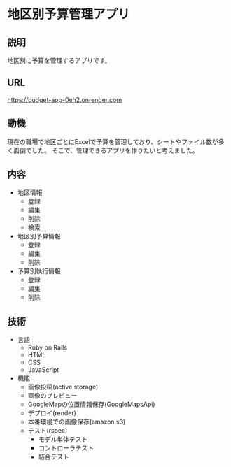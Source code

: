 # 地区別予算管理アプリ
## 説明
地区別に予算を管理するアプリです。

## URL
https://budget-app-0eh2.onrender.com

## 動機
現在の職場で地区ごとにExcelで予算を管理しており、シートやファイル数が多く面倒でした。
そこで、管理できるアプリを作りたいと考えました。

## 内容
* 地区情報
  * 登録
  * 編集
  * 削除
  * 検索
* 地区別予算情報
  * 登録
  * 編集
  * 削除
* 予算別執行情報
  * 登録
  * 編集
  * 削除

## 技術
* 言語
  * Ruby on Rails
  * HTML
  * CSS
  * JavaScript
* 機能
  * 画像投稿(active storage)
  * 画像のプレビュー
  * GoogleMapの位置情報保存(GoogleMapsApi)
  * デプロイ(render)
  * 本番環境での画像保存(amazon s3)
  * テスト(rspec)
    * モデル単体テスト
    * コントローラテスト
    * 結合テスト


